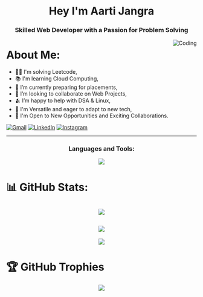 <h1 align ="center"> Hey I'm Aarti Jangra </h1>
<h3 align ="center"> Skilled Web Developer with a Passion for Problem Solving </h3>  
<img align="right" alt="Coding" width"400" src="https://i.pinimg.com/originals/1a/71/58/1a7158689e5ce37e5d78d97c332a003f.gif">


<h1 align = "left"> About Me:</h1>

-  👩‍💻 I'm solving Leetcode,
-  📚 I'm learning Cloud Computing,
-  ⁠🌱 I’m currently preparing for placements,
-  ⁠👯 I’m looking to collaborate on Web Projects,
-  ⁠🫂 I’m happy to help with DSA & Linux,
-  🔧 I'm Versatile and eager to adapt to new tech,
-  ⁠🤝 I'm Open to New Opportunities and Exciting Collaborations.


[![Gmail](https://img.shields.io/badge/Gmail-%ffa700.svg?logo=Gmail&logoColor=white)](mailto:aartijangra482@gmail.com)
[![LinkedIn](https://img.shields.io/badge/LinkedIn-%230077B5.svg?logo=linkedin&logoColor=white)](https://linkedin.com/in/aarti-jangra) 
[![Instagram](https://img.shields.io/badge/Instagram-%23E4405F.svg?logo=Instagram&logoColor=white)](https://www.instagram.com/)

---

<h3 align="center">Languages and Tools:</h3>
<p align="center"> 
<img src="https://skillicons.dev/icons?i=anaconda,androidstudio,bash,bootstrap,c,cpp,css,cloudflare,express,figma,firebase,gcp,git,github,githubactions,html,idea,java,js,linux,matlab,mongodb,mysql,nextjs,nodejs,npm,postman,powershell,py,react,redhat,stackoverflow,selenium,svg,windows,vscode workers&perline=8&theme=dark" />
</p>

# 📊 GitHub Stats:

<div align="center">
  
  ![](https://github-readme-stats.vercel.app/api?username=aartijangra&theme=dark&hide_border=false&include_all_commits=true&count_private=true)<br/>
  ---
  ![](https://github-readme-streak-stats.herokuapp.com/?user=aartijangra&theme=dark&hide_border=false)<br/>
  ---
  ![](https://github-readme-stats.vercel.app/api/top-langs/?username=aartijangra&theme=dark&hide_border=false&include_all_commits=true&count_private=true&layout=compact)

</div>

# 🏆 GitHub Trophies

<div align = "center">

  ![](https://github-profile-trophy.vercel.app/?username=aartijangra&theme=radical&no-frame=false&no-bg=false&margin-w=4)
</dev>
